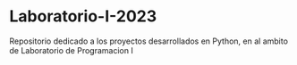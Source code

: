 # Laboratorio-I-2023
Repositorio dedicado a los proyectos desarrollados en Python,
en al ambito de Laboratorio de Programacion I
